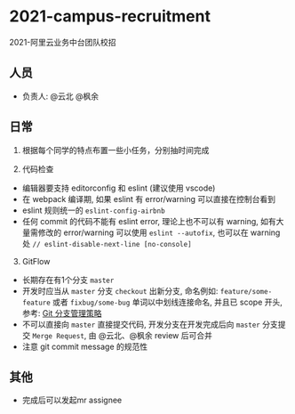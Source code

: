 # 2021-campus-recruitment

2021-阿里云业务中台团队校招

## 人员

* 负责人: @云北 @枫余

## 日常

1. 根据每个同学的特点布置一些小任务，分别抽时间完成

2. 代码检查
  * 编辑器要支持 editorconfig 和 eslint (建议使用 vscode)
  * 在 webpack 编译期, 如果 eslint 有 error/warning 可以直接在控制台看到
  * eslint 规则统一的 `eslint-config-airbnb`
  * 任何 commit 的代码不能有 eslint error, 理论上也不可以有 warning, 如有大量需修改的 error/warning 可以使用 `eslint --autofix`, 也可以在 warning 处 `// eslint-disable-next-line [no-console]`

3. GitFlow
  * 长期存在有1个分支 `master`
  * 开发时应当从 `master` 分支 `checkout` 出新分支, 命名例如: `feature/some-feature` 或者 `fixbug/some-bug` 单词以中划线连接命名, 并且已 scope 开头, 参考: [Git 分支管理策略](http://www.ruanyifeng.com/blog/2012/07/git.html)
  * 不可以直接向 `master` 直接提交代码, 开发分支在开发完成后向 `master` 分支提交 `Merge Request`, 由 @云北、@枫余 review 后可合并
  * 注意 git commit message 的规范性

## 其他
  * 完成后可以发起mr assignee
